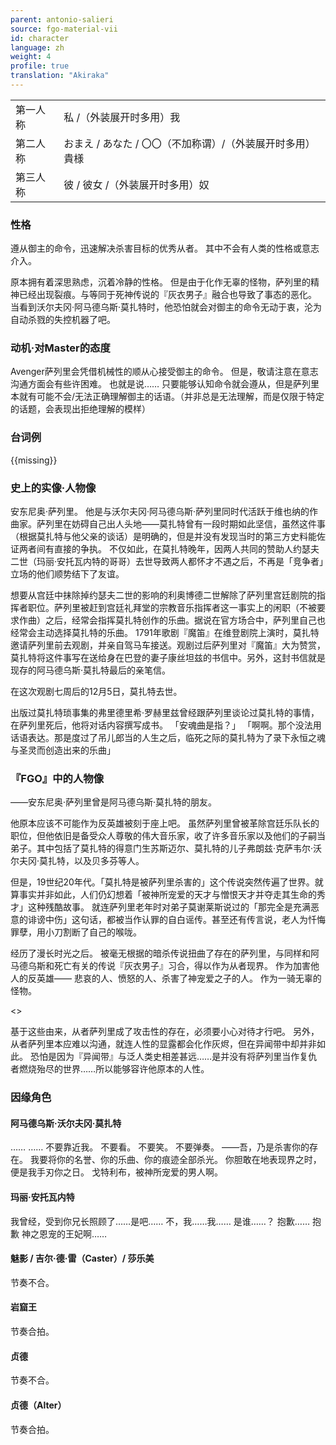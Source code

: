 ```yaml
---
parent: antonio-salieri
source: fgo-material-vii
id: character
language: zh
weight: 4
profile: true
translation: "Akiraka"
---
```


<table>
  <tr><td>第一人称</td><td>私 /（外装展开时多用）我</td></tr>
  <tr><td>第二人称</td><td>おまえ / あなた / 〇〇（不加称谓）/（外装展开时多用）貴様</td></tr>
  <tr><td>第三人称</td><td>彼 / 彼女 /（外装展开时多用）奴</td></tr>
</table>

### 性格

遵从御主的命令，迅速解决杀害目标的优秀从者。
其中不会有人类的性格或意志介入。

原本拥有着深思熟虑，沉着冷静的性格。
但是由于化作无辜的怪物，萨列里的精神已经出现裂痕。与等同于死神传说的『灰衣男子』融合也导致了事态的恶化。
当看到沃尔夫冈·阿马德乌斯·莫扎特时，他恐怕就会对御主的命令无动于衷，沦为自动杀戮的失控机器了吧。

### 动机·对Master的态度

Avenger萨列里会凭借机械性的顺从心接受御主的命令。
但是，敬请注意在意志沟通方面会有些许困难。
也就是说……
只要能够认知命令就会遵从，但是萨列里本就有可能不会/无法正确理解御主的话语。（并非总是无法理解，而是仅限于特定的话题，会表现出拒绝理解的模样）

### 台词例

{{missing}}

### 史上的实像·人物像

安东尼奥·萨列里。
他是与沃尔夫冈·阿马德乌斯·萨列里同时代活跃于维也纳的作曲家。萨列里在妨碍自己出人头地——莫扎特曾有一段时期如此坚信，虽然这件事（根据莫扎特与他父亲的谈话）是明确的，但是并没有发现当时的第三方史料能佐证两者间有直接的争执。
不仅如此，在莫扎特晚年，因两人共同的赞助人约瑟夫二世（玛丽·安托瓦内特的哥哥）去世导致两人都怀才不遇之后，不再是「竞争者」立场的他们顺势结下了友谊。

想要从宫廷中抹除掉约瑟夫二世的影响的利奥博德二世解除了萨列里宫廷剧院的指挥者职位。萨列里被赶到宫廷礼拜堂的宗教音乐指挥者这一事实上的闲职（不被要求作曲）之后，经常会指挥莫扎特创作的乐曲。据说在官方场合中，萨列里自己也经常会主动选择莫扎特的乐曲。
1791年歌剧『魔笛』在维登剧院上演时，莫扎特邀请萨列里前去观剧，并亲自驾马车接送。观剧过后萨列里对『魔笛』大为赞赏，莫扎特将这件事写在送给身在巴登的妻子康丝坦兹的书信中。另外，这封书信就是现存的阿马德乌斯·莫扎特最后的亲笔信。

在这次观剧七周后的12月5日，莫扎特去世。

出版过莫扎特琐事集的弗里德里希·罗赫里兹曾经跟萨列里谈论过莫扎特的事情，在萨列里死后，他将对话内容撰写成书。
「安魂曲是指？」
「啊啊。那个没法用话语表达。那是度过了吊儿郎当的人生之后，临死之际的莫扎特为了录下永恒之魂与圣灵而创造出来的乐曲」

### 『FGO』中的人物像

——安东尼奥·萨列里曾是阿马德乌斯·莫扎特的朋友。

他原本应该不可能作为反英雄被刻于座上吧。
虽然萨列里曾被革除宫廷乐队长的职位，但他依旧是备受众人尊敬的伟大音乐家，收了许多音乐家以及他们的子嗣当弟子。其中包括了莫扎特的得意门生苏斯迈尔、莫扎特的儿子弗朗兹·克萨韦尔·沃尔夫冈·莫扎特，以及贝多芬等人。

但是，19世纪20年代。「莫扎特是被萨列里杀害的」这个传说突然传遍了世界。就算事实并非如此，人们仍幻想着「被神所宠爱的天才与憎恨天才并夺走其生命的秀才」这种残酷故事。
就连萨列里老年时对弟子莫谢莱斯说过的「那完全是充满恶意的诽谤中伤」这句话，都被当作认罪的自白谣传。甚至还有传言说，老人为忏悔罪孽，用小刀割断了自己的喉咙。

经历了漫长时光之后。
被毫无根据的暗杀传说扭曲了存在的萨列里，与同样和阿马德乌斯和死亡有关的传说『灰衣男子』习合，得以作为从者现界。
作为加害他人的反英雄——
悲哀的人、愤怒的人、杀害了神宠爱之子的人。
作为一骑无辜的怪物。

<>

基于这些由来，从者萨列里成了攻击性的存在，必须要小心对待才行吧。
另外，从者萨列里本应难以沟通，就连人性的显露都会化作灰烬，但在异闻带中却并非如此。
恐怕是因为『异闻带』与泛人类史相差甚远……是并没有将萨列里当作复仇者燃烧殆尽的世界……所以能够容许他原本的人性。

### 因缘角色

#### 阿马德乌斯·沃尔夫冈·莫扎特

……
……
不要靠近我。
不要看。
不要笑。
不要弹奏。
——吾，乃是杀害你的存在。
我要将你的名誉、你的乐曲、你的痕迹全部杀光。
你胆敢在地表现界之时，便是我手刃你之日。
戈特利布，被神所宠爱的男人啊。

#### 玛丽·安托瓦内特

我曾经，受到你兄长照顾了……是吧……
不，我……我……
是谁……？
抱歉……
抱歉
神之恩宠的王妃啊……

#### 魅影 / 吉尔·德·雷（Caster）/ 莎乐美

节奏不合。

#### 岩窟王

节奏合拍。

#### 贞德

节奏不合。

#### 贞德（Alter）

节奏合拍。
